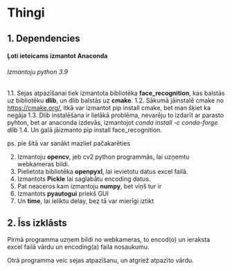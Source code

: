 # Thingi

## 1. Dependencies

#### Ļoti ieteicams izmantot **Anaconda**

###### Izmantoju python 3.9

1.1. Sejas atpazīšanai tiek izmantota bibliotēka **face_recognition**, kas balstās uz bibliotēku **dlib**, un dlib balstās uz **cmake**.
1.2. Sākumā jāinstalē cmake no https://cmake.org/, itkā var izmantot pip install cmake, bet man šķiet ka negāja
1.3. Dlib instalēšana ir lielākā problēma, nevarēju to izdarīt ar parasto pyhton, bet ar anaconda izdevās, izmantojot *conda install -c conda-forge dlib*
1.4. Un galā jāizmanto pip install face_recognition. 

ps. pie šitā var sanākt mazliet pačakarēties

2. Izmantoju **opencv**, jeb cv2 python programmās, lai uzņemtu webkameras bildi.
3. Pielietota bibliotēka **openpyxl**, lai ievietotu datus excel failā.
4. Izmantots **Pickle** lai saglabātu encoding datus.
5. Pat neaceros kam izmantoju **numpy**, bet viņš tur ir
6. Izmantots **pyautogui** priekš GUI
7. Un **time**, lai ieliktu delay, bez tā var mierīgi iztikt

## 2. Īss izklāsts
 
 Pirmā programma uzņem bildi no webkameras, to encod(o) un ieraksta excel failā vārdu un encoding(a) faila nosaukumu. 
 
 Otrā programma veic sejas atpazīšanu, un atgriež atpazīto vārdu.




